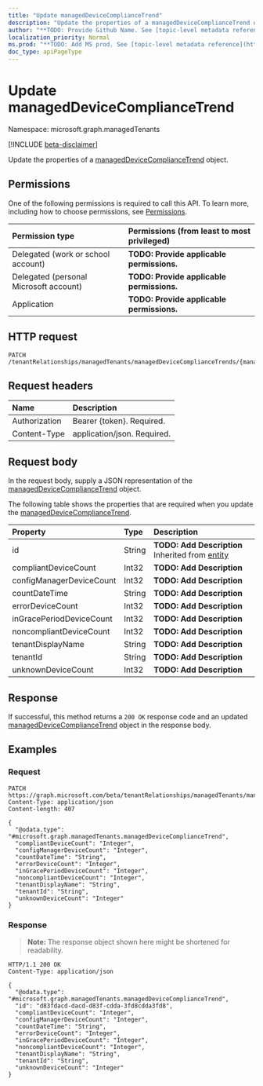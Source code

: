 ```yaml
---
title: "Update managedDeviceComplianceTrend"
description: "Update the properties of a managedDeviceComplianceTrend object."
author: "**TODO: Provide Github Name. See [topic-level metadata reference](https://msgo.azurewebsites.net/add/document/guidelines/metadata.html#topic-level-metadata)**"
localization_priority: Normal
ms.prod: "**TODO: Add MS prod. See [topic-level metadata reference](https://msgo.azurewebsites.net/add/document/guidelines/metadata.html#topic-level-metadata)**"
doc_type: apiPageType
---
```


# Update managedDeviceComplianceTrend
Namespace: microsoft.graph.managedTenants

[!INCLUDE [beta-disclaimer](../../includes/beta-disclaimer.md)]

Update the properties of a [managedDeviceComplianceTrend](../resources/managedtenants-manageddevicecompliancetrend.md) object.

## Permissions
One of the following permissions is required to call this API. To learn more, including how to choose permissions, see [Permissions](/graph/permissions-reference).

|Permission type|Permissions (from least to most privileged)|
|:---|:---|
|Delegated (work or school account)|**TODO: Provide applicable permissions.**|
|Delegated (personal Microsoft account)|**TODO: Provide applicable permissions.**|
|Application|**TODO: Provide applicable permissions.**|

## HTTP request

<!-- {
  "blockType": "ignored"
}
-->
``` http
PATCH /tenantRelationships/managedTenants/managedDeviceComplianceTrends/{managedDeviceComplianceTrendId}
```

## Request headers
|Name|Description|
|:---|:---|
|Authorization|Bearer {token}. Required.|
|Content-Type|application/json. Required.|

## Request body
In the request body, supply a JSON representation of the [managedDeviceComplianceTrend](../resources/managedtenants-manageddevicecompliancetrend.md) object.

The following table shows the properties that are required when you update the [managedDeviceComplianceTrend](../resources/managedtenants-manageddevicecompliancetrend.md).

|Property|Type|Description|
|:---|:---|:---|
|id|String|**TODO: Add Description** Inherited from [entity](../resources/managedtenants-entity.md)|
|compliantDeviceCount|Int32|**TODO: Add Description**|
|configManagerDeviceCount|Int32|**TODO: Add Description**|
|countDateTime|String|**TODO: Add Description**|
|errorDeviceCount|Int32|**TODO: Add Description**|
|inGracePeriodDeviceCount|Int32|**TODO: Add Description**|
|noncompliantDeviceCount|Int32|**TODO: Add Description**|
|tenantDisplayName|String|**TODO: Add Description**|
|tenantId|String|**TODO: Add Description**|
|unknownDeviceCount|Int32|**TODO: Add Description**|



## Response

If successful, this method returns a `200 OK` response code and an updated [managedDeviceComplianceTrend](../resources/managedtenants-manageddevicecompliancetrend.md) object in the response body.

## Examples

### Request
<!-- {
  "blockType": "request",
  "name": "update_manageddevicecompliancetrend"
}
-->
``` http
PATCH https://graph.microsoft.com/beta/tenantRelationships/managedTenants/managedDeviceComplianceTrends/{managedDeviceComplianceTrendId}
Content-Type: application/json
Content-length: 407

{
  "@odata.type": "#microsoft.graph.managedTenants.managedDeviceComplianceTrend",
  "compliantDeviceCount": "Integer",
  "configManagerDeviceCount": "Integer",
  "countDateTime": "String",
  "errorDeviceCount": "Integer",
  "inGracePeriodDeviceCount": "Integer",
  "noncompliantDeviceCount": "Integer",
  "tenantDisplayName": "String",
  "tenantId": "String",
  "unknownDeviceCount": "Integer"
}
```


### Response
>**Note:** The response object shown here might be shortened for readability.
<!-- {
  "blockType": "response",
  "truncated": true
}
-->
``` http
HTTP/1.1 200 OK
Content-Type: application/json

{
  "@odata.type": "#microsoft.graph.managedTenants.managedDeviceComplianceTrend",
  "id": "d83fdacd-dacd-d83f-cdda-3fd8cdda3fd8",
  "compliantDeviceCount": "Integer",
  "configManagerDeviceCount": "Integer",
  "countDateTime": "String",
  "errorDeviceCount": "Integer",
  "inGracePeriodDeviceCount": "Integer",
  "noncompliantDeviceCount": "Integer",
  "tenantDisplayName": "String",
  "tenantId": "String",
  "unknownDeviceCount": "Integer"
}
```

